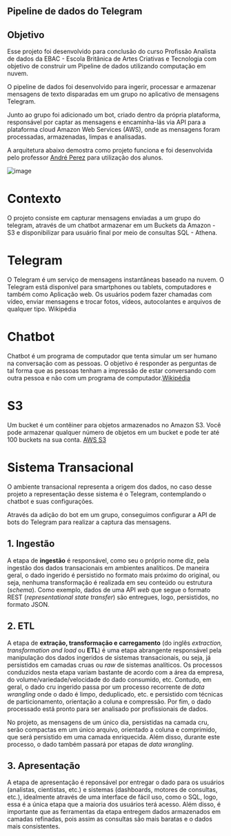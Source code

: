 ## Pipeline de dados do Telegram
## Objetivo


Esse projeto foi desenvolvido para conclusão do curso Profissão Analista de dados da EBAC - Escola Britânica de Artes Criativas e Tecnologia com objetivo de construir um Pipeline de dados utilizando computação em nuvem.


O pipeline de dados foi desenvolvido para ingerir, processar e armazenar mensagens de texto disparadas em um grupo no aplicativo de mensagens Telegram.

Junto ao grupo foi adicionado um bot, criado dentro da própria plataforma, responsável por captar as mensagens e encaminha-lás via API para a plataforma cloud Amazon Web Services (AWS), onde as mensagens foram processadas, armazenadas, limpas e analisadas.

A arquitetura abaixo demostra como projeto funciona e foi desenvolvida pelo professor [André Perez](https://www.linkedin.com/in/andremarcosperez/) para utilização dos alunos.

![image](https://github.com/angelo612/Projeto-final-EBAC/assets/73260926/66e04797-6afb-454c-86d1-579973567e0f)

# Contexto

O projeto consiste em capturar mensagens enviadas a um grupo do telegram, através de um chatbot armazenar em um Buckets da Amazon - S3 e disponibilizar para usuário final por meio de consultas SQL - Athena.

# Telegram

O Telegram é um serviço de mensagens instantâneas baseado na nuvem. O Telegram está disponível para smartphones ou tablets, computadores e também como Aplicação web. Os usuários podem fazer chamadas com vídeo, enviar mensagens e trocar fotos, vídeos, autocolantes e arquivos de qualquer tipo. Wikipédia

# Chatbot

Chatbot é um programa de computador que tenta simular um ser humano na conversação com as pessoas. O objetivo é responder as perguntas de tal forma que as pessoas tenham a impressão de estar conversando com outra pessoa e não com um programa de computador.[Wikipédia]('https://pt.wikipedia.org/wiki/Telegram')

# S3

Um bucket é um contêiner para objetos armazenados no Amazon S3. Você pode armazenar qualquer número de objetos em um bucket e pode ter até 100 buckets na sua conta. [AWS S3]('https://docs.aws.amazon.com/pt_br/AmazonS3/latest/userguide/UsingBucket.html')

# Sistema Transacional

O ambiente transacional representa a origem dos dados, no caso desse projeto a representação desse sistema é o Telegram, contemplando o chatbot e suas configurações.

Através da adição do bot em um grupo, conseguimos configurar a API de bots do Telegram para realizar a captura das mensagens.

## 1\. Ingestão
A etapa de **ingestão** é responsável, como seu o próprio nome diz, pela ingestão dos dados transacionais em ambientes analíticos. De maneira geral, o dado ingerido é persistido no formato mais próximo do original, ou seja, nenhuma transformação é realizada em seu conteúdo ou estrutura (*schema*). Como exemplo, dados de uma API *web* que segue o formato REST (*representational state transfer*) são entregues, logo, persistidos, no formato JSON.

## 2\. ETL

A etapa de **extração, transformação e carregamento** (do inglês *extraction, transformation and load* ou **ETL**) é uma etapa abrangente responsável pela manipulação dos dados ingeridos de sistemas transacionais, ou seja, já persistidos em camadas cruas ou *raw* de sistemas analíticos. Os processos conduzidos nesta etapa variam bastante de acordo com a área da empresa, do volume/variedade/velocidade do dado consumido, etc. Contudo, em geral, o dado cru ingerido passa por um processo recorrente de *data wrangling* onde o dado é limpo, deduplicado, etc. e persistido com técnicas de particionamento, orientação a coluna e compressão. Por fim, o dado processado está pronto para ser analisado por profissionais de dados.

No projeto, as mensagens de um único dia, persistidas na camada cru, serão compactas em um único arquivo, orientado a coluna e comprimido, que será persistido em uma camada enriquecida. Além disso, durante este processo, o dado também passará por etapas de *data wrangling*.

## 3\. Apresentação

A etapa de apresentação é reponsável por entregar o dado para os usuários (analistas, cientistas, etc.) e sistemas (dashboards, motores de consultas, etc.), idealmente através de uma interface de fácil uso, como o SQL, logo, essa é a única etapa que a maioria dos usuários terá acesso. Além disso, é importante que as ferramentas da etapa entregem dados armazenados em camadas refinadas, pois assim as consultas são mais baratas e o dados mais consistentes.
